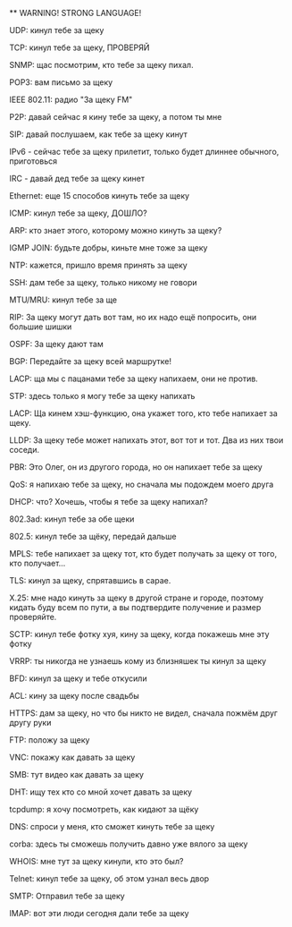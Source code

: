 ** WARNING! STRONG LANGUAGE!

UDP: кинул тебе за щеку

TCP: кинул тебе за щеку, ПРОВЕРЯЙ

SNMP: щас посмотрим, кто тебе за щеку пихал.

POP3: вам письмо за щеку

IEEE 802.11: радио "За щеку FM"

P2P: давай сейчас я кину тебе за щеку, а потом ты мне

SIP: давай послушаем, как тебе за щеку кинут

IPv6 - сейчас тебе за щеку прилетит, только будет длиннее обычного, приготовься

IRC - давай дед  тебе за щеку кинет

Ethernet: еще 15 способов кинуть тебе за щеку

ICMP: кинул тебе за щеку, ДОШЛО?

ARP: кто знает этого, которому можно кинуть за щеку?

IGMP JOIN: будьте добры, киньте мне тоже за щеку

NTP: кажется, пришло время принять за щеку

SSH: дам тебе за щеку, только никому не говори 

MTU/MRU: кинул тебе за ще

RIP: За щеку могут дать вот там, но их надо ещё попросить, они большие шишки

OSPF: За щеку дают там

BGP: Передайте за щеку всей маршрутке!

LACP: ща мы с пацанами тебе за щеку напихаем, они не против.

STP: здесь только я могу тебе за щеку напихать

LACP: Ща кинем хэш-функцию, она укажет того, кто тебе напихает за щеку.

LLDP: За щеку тебе может напихать этот, вот тот и тот. Два из них твои соседи.

PBR: Это Олег, он из другого города, но он напихает тебе за щеку

QoS: я напихаю тебе за щеку, но сначала мы подождем моего друга


DHCP: что? Хочешь, чтобы я тебе за щеку напихал?

802.3ad: кинул тебе за обе щеки

802.5: кинул тебе за щёку, передай дальше

MPLS: тебе напихает за щеку тот, кто будет получать за щеку от того, кто получает...

TLS: кинул за щеку, спрятавшись в сарае.


X.25: мне надо кинуть за щеку в другой стране и городе, поэтому кидать буду всем по пути, а вы подтвердите получение и размер проверяйте.

SCTP: кинул тебе фотку хуя, кину за щеку, когда покажешь мне эту фотку


VRRP: ты никогда не узнаешь кому из близняшек ты кинул за щеку

BFD: кинул за щеку и тебе откусили

ACL: кину за щеку после свадьбы

HTTPS: дам за щеку, но что бы никто не видел, сначала пожмём друг другу руки

FTP: положу за щеку

VNC: покажу как давать за щеку

SMB: тут видео как давать за щеку

DHT: ищу тех кто со мной хочет давать за щеку

tcpdump: я хочу посмотреть, как кидают за щёку

DNS: спроси у меня, кто сможет кинуть тебе за щеку

corba: здесь ты сможешь получить давно уже вялого за щеку

WHOIS: мне тут за щеку кинули, кто это был?

Telnet: кинул тебе за щеку, об этом узнал весь двор

SMTP: Отправил тебе за щеку

IMAP: вот эти люди сегодня дали тебе за щеку




